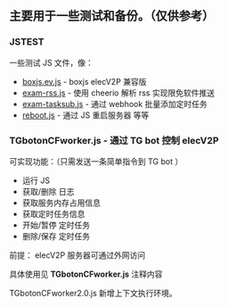 ## 主要用于一些测试和备份。（仅供参考）

### JSTEST

一些测试 JS 文件，像：
- [boxjs.ev.js](https://github.com/elecV2/elecV2P-dei/blob/master/examples/JSTEST/boxjs.ev.js) \- boxjs elecV2P 兼容版
- [exam-rss.js](https://github.com/elecV2/elecV2P-dei/blob/master/examples/JSTEST/exam-rss.js) \- 使用 cheerio 解析 rss 实现限免软件推送
- [exam-tasksub.js](https://github.com/elecV2/elecV2P-dei/blob/master/examples/JSTEST/exam-tasksub.js) \- 通过 webhook 批量添加定时任务
- [reboot.js](https://github.com/elecV2/elecV2P-dei/blob/master/examples/JSTEST/reboot.js) \- 通过 JS 重启服务器
等等

### TGbotonCFworker.js - 通过 TG bot 控制 elecV2P

可实现功能：（只需发送一条简单指令到 TG bot ）
- 运行 JS
- 获取/删除 日志
- 获取服务内存占用信息
- 获取定时任务信息
- 开始/暂停 定时任务
- 删除/保存 定时任务

前提： elecV2P 服务器可通过外网访问

具体使用见 **TGbotonCFworker.js** 注释内容

TGbotonCFworker2.0.js 新增上下文执行环境。